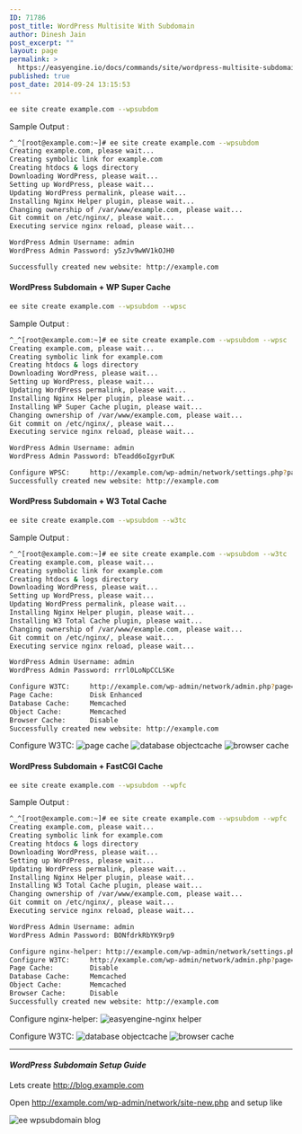 ```yaml
---
ID: 71786
post_title: WordPress Multisite With Subdomain
author: Dinesh Jain
post_excerpt: ""
layout: page
permalink: >
  https://easyengine.io/docs/commands/site/wordpress-multisite-subdomain/
published: true
post_date: 2014-09-24 13:15:53
---
```

```bash
ee site create example.com --wpsubdom
```
Sample Output : 
```bash
^_^[root@example.com:~]# ee site create example.com --wpsubdom
Creating example.com, please wait...
Creating symbolic link for example.com
Creating htdocs & logs directory
Downloading WordPress, please wait...
Setting up WordPress, please wait...
Updating WordPress permalink, please wait...
Installing Nginx Helper plugin, please wait...
Changing ownership of /var/www/example.com, please wait...
Git commit on /etc/nginx/, please wait...
Executing service nginx reload, please wait...

WordPress Admin Username: admin
WordPress Admin Password: y5zJv9wWV1kOJH0

Successfully created new website: http://example.com
```
#### **WordPress Subdomain + WP Super Cache**
```bash
ee site create example.com --wpsubdom --wpsc
```
Sample Output : 
```bash
^_^[root@example.com:~]# ee site create example.com --wpsubdom --wpsc
Creating example.com, please wait...
Creating symbolic link for example.com
Creating htdocs & logs directory
Downloading WordPress, please wait...
Setting up WordPress, please wait...
Updating WordPress permalink, please wait...
Installing Nginx Helper plugin, please wait...
Installing WP Super Cache plugin, please wait...
Changing ownership of /var/www/example.com, please wait...
Git commit on /etc/nginx/, please wait...
Executing service nginx reload, please wait...

WordPress Admin Username: admin
WordPress Admin Password: bTeadd6oIgyrDuK

Configure WPSC:		http://example.com/wp-admin/network/settings.php?page=wpsupercache
Successfully created new website: http://example.com
```

#### **WordPress Subdomain + W3 Total Cache**
```bash
ee site create example.com --wpsubdom --w3tc
```
Sample Output : 
```bash
^_^[root@example.com:~]# ee site create example.com --wpsubdom --w3tc
Creating example.com, please wait...
Creating symbolic link for example.com
Creating htdocs & logs directory
Downloading WordPress, please wait...
Setting up WordPress, please wait...
Updating WordPress permalink, please wait...
Installing Nginx Helper plugin, please wait...
Installing W3 Total Cache plugin, please wait...
Changing ownership of /var/www/example.com, please wait...
Git commit on /etc/nginx/, please wait...
Executing service nginx reload, please wait...

WordPress Admin Username: admin
WordPress Admin Password: rrrl0LoNpCCLSKe

Configure W3TC:		http://example.com/wp-admin/network/admin.php?page=w3tc_general
Page Cache:		    Disk Enhanced
Database Cache:		Memcached
Object Cache:		Memcached
Browser Cache:		Disable
Successfully created new website: http://example.com
```
Configure W3TC: 
![page cache](https://cloud.githubusercontent.com/assets/7354660/3731529/ea4989b8-16ec-11e4-9d28-a22e8ed53948.png)
![database objectcache](https://cloud.githubusercontent.com/assets/7354660/3731535/3d7aa3f6-16ed-11e4-9331-68dc8b35365b.png)
![browser cache](https://cloud.githubusercontent.com/assets/7354660/3731528/ea483ca2-16ec-11e4-828e-fde693003668.png)

#### **WordPress Subdomain + FastCGI Cache**
```bash
ee site create example.com --wpsubdom --wpfc
```
Sample Output : 
```bash
^_^[root@example.com:~]# ee site create example.com --wpsubdom --wpfc
Creating example.com, please wait...
Creating symbolic link for example.com
Creating htdocs & logs directory
Downloading WordPress, please wait...
Setting up WordPress, please wait...
Updating WordPress permalink, please wait...
Installing Nginx Helper plugin, please wait...
Installing W3 Total Cache plugin, please wait...
Changing ownership of /var/www/example.com, please wait...
Git commit on /etc/nginx/, please wait...
Executing service nginx reload, please wait...

WordPress Admin Username: admin
WordPress Admin Password: BONfdrkRbYK9rp9

Configure nginx-helper:	http://example.com/wp-admin/network/settings.php?page=nginx
Configure W3TC:		http://example.com/wp-admin/network/admin.php?page=w3tc_general
Page Cache:		    Disable
Database Cache:		Memcached
Object Cache:		Memcached
Browser Cache:		Disable
Successfully created new website: http://example.com
```
Configure nginx-helper:
![easyengine-nginx helper](https://cloud.githubusercontent.com/assets/7354660/3746458/b33586d8-17bf-11e4-920a-718d9bc28e39.png)

Configure W3TC:
![database objectcache](https://cloud.githubusercontent.com/assets/7354660/3731535/3d7aa3f6-16ed-11e4-9331-68dc8b35365b.png)
![browser cache](https://cloud.githubusercontent.com/assets/7354660/3731528/ea483ca2-16ec-11e4-828e-fde693003668.png)

***
#### *WordPress Subdomain Setup Guide*

Lets create http://blog.example.com

Open http://example.com/wp-admin/network/site-new.php  and setup like

![ee wpsubdomain blog](https://cloud.githubusercontent.com/assets/7354660/3796281/8fc2eaf0-1bc6-11e4-9daf-f73e4d0ff535.png)